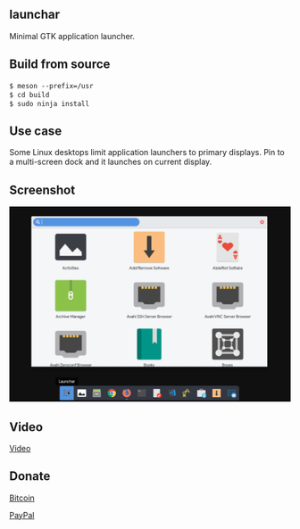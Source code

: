 launchar
--------

Minimal GTK application launcher.


## Build from source

```
$ meson --prefix=/usr
$ cd build
$ sudo ninja install
```

## Use case

Some Linux desktops limit application launchers to primary displays.
Pin to a multi-screen dock and it launches on current display.

## Screenshot

![screenshot](screenshot.png)


## Video

[Video](demonstration.gif)

## Donate

[Bitcoin](bitcoin:1GTHYEDiy2C7RzXn5nY4wVRaEN2GvLjwZN)

[PayPal](https://paypal.me/abiosoft)

